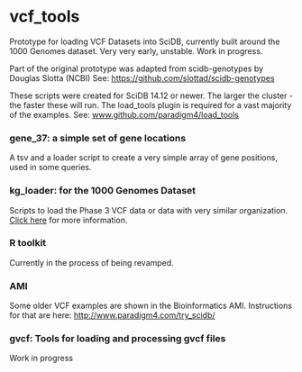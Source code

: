 vcf_tools
=========

Prototype for loading VCF Datasets into SciDB, currently built around the 1000 Genomes dataset.
Very very early, unstable. Work in progress.

Part of the original prototype was adapted from scidb-genotypes by Douglas Slotta (NCBI)
See: https://github.com/slottad/scidb-genotypes

These scripts were created for SciDB 14.12 or newer. The larger the cluster - the faster these will run. The load_tools plugin is required for a vast majority of the examples. See: www.github.com/paradigm4/load_tools

### gene_37: a simple set of gene locations
A tsv and a loader script to create a very simple array of gene positions, used in some queries.

### kg_loader: for the 1000 Genomes Dataset
Scripts to load the Phase 3 VCF data or data with very similar organization.
[Click here](https://github.com/Paradigm4/vcf_tools/tree/master/kg_loader) for more information.

### R toolkit
Currently in the process of being revamped.

### AMI
Some older VCF examples are shown in the Bioinformatics AMI. Instructions for that are here: http://www.paradigm4.com/try_scidb/

### gvcf: Tools for loading and processing gvcf files
Work in progress
